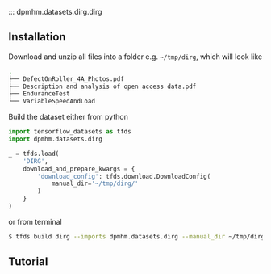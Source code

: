 ::: dpmhm.datasets.dirg.dirg

## Installation
Download and unzip all files into a folder e.g. `~/tmp/dirg`, which will look like
```sh
.
├── DefectOnRoller_4A_Photos.pdf
├── Description and analysis of open access data.pdf
├── EnduranceTest
└── VariableSpeedAndLoad
```

Build the dataset either from python
```python
import tensorflow_datasets as tfds
import dpmhm.datasets.dirg

_ = tfds.load(
    'DIRG',
    download_and_prepare_kwargs = {
        'download_config': tfds.download.DownloadConfig(
            manual_dir='~/tmp/dirg/'
        )
    }
)
```

or from terminal
```sh
$ tfds build dirg --imports dpmhm.datasets.dirg --manual_dir ~/tmp/dirg
```

## Tutorial


<!-- ::: notebooks/CWRU.ipynb -->